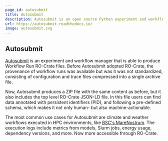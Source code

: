 ```yaml
---
page_id: autosubmit
title: Autosubmit
description: Autosubmit is an open source Python experiment and workflow manager used to manage complex workflows on Cloud and HPC platforms. Autosubmit uses RO-Crate to package the configuration, traces (logs, metrics, databases, etc.), and data of experiments and workflows.
url: https://autosubmit.readthedocs.io/
image: autosubmit.svg
---
```


## Autosubmit

[Autosubmit](https://autosubmit.readthedocs.io/en/master/) is an
experiment and workflow manager that is able to produce Workflow
Run RO-Crate files. Before Autosubmit adopted RO-Crate, the
provenance of workflow runs was available but was it was not
standardized, consisting of configuration and trace files
compressed into a single archive file.

Now, Autosubmit produces a ZIP file with the same content as before,
but it also includes the top level RO-Crate JSON-LD file. In this file
users can find data annotated with persistent identifiers (PID),
and following a pre-defined schema, which makes it not only human-
but also machine-actionable.

The most common use cases for Autosubmit are climate and weather
workflows executed in HPC environments, like
[BSC's MareNostrum](https://www.bsc.es/marenostrum/marenostrum).
The execution logs include metrics from models, Slurm jobs, energy usage,
dependency versions, and more. Now more accessible through RO-Crate.